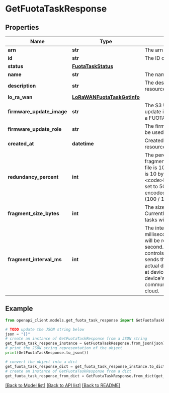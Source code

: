 # GetFuotaTaskResponse


## Properties

Name | Type | Description | Notes
------------ | ------------- | ------------- | -------------
**arn** | **str** | The arn of a FUOTA task. | [optional] 
**id** | **str** | The ID of a FUOTA task. | [optional] 
**status** | [**FuotaTaskStatus**](FuotaTaskStatus.md) |  | [optional] 
**name** | **str** | The name of a FUOTA task. | [optional] 
**description** | **str** | The description of the new resource. | [optional] 
**lo_ra_wan** | [**LoRaWANFuotaTaskGetInfo**](LoRaWANFuotaTaskGetInfo.md) |  | [optional] 
**firmware_update_image** | **str** | The S3 URI points to a firmware update image that is to be used with a FUOTA task. | [optional] 
**firmware_update_role** | **str** | The firmware update role that is to be used with a FUOTA task. | [optional] 
**created_at** | **datetime** | Created at timestamp for the resource. | [optional] 
**redundancy_percent** | **int** | The percentage of added redundant fragments. For example, if firmware file is 100 bytes and fragment size is 10 bytes, with &lt;code&gt;RedundancyPercent&lt;/code&gt; set to 50(%), the final number of encoded fragments is (100 / 10) + (100 / 10 * 50%) &#x3D; 15. | [optional] 
**fragment_size_bytes** | **int** | The size of each fragment in bytes. Currently only supported in fuota tasks with multicast groups. | [optional] 
**fragment_interval_ms** | **int** | The interval of sending fragments in milliseconds. Currently the interval will be rounded to the nearest second. Note that this interval only controls the timing when the cloud sends the fragments down. The actual delay of receiving fragments at device side depends on the device&#39;s class and the communication delay with the cloud. | [optional] 

## Example

```python
from openapi_client.models.get_fuota_task_response import GetFuotaTaskResponse

# TODO update the JSON string below
json = "{}"
# create an instance of GetFuotaTaskResponse from a JSON string
get_fuota_task_response_instance = GetFuotaTaskResponse.from_json(json)
# print the JSON string representation of the object
print(GetFuotaTaskResponse.to_json())

# convert the object into a dict
get_fuota_task_response_dict = get_fuota_task_response_instance.to_dict()
# create an instance of GetFuotaTaskResponse from a dict
get_fuota_task_response_from_dict = GetFuotaTaskResponse.from_dict(get_fuota_task_response_dict)
```
[[Back to Model list]](../README.md#documentation-for-models) [[Back to API list]](../README.md#documentation-for-api-endpoints) [[Back to README]](../README.md)


